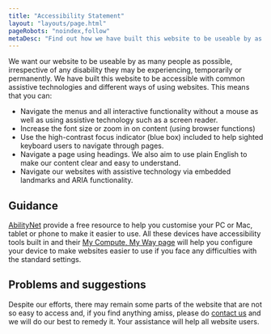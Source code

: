 ```yaml
---
title: "Accessibility Statement"
layout: "layouts/page.html"
pageRobots: "noindex,follow"
metaDesc: "Find out how we have built this website to be useable by as many people as possible. Let us know if we can improve accessibility."
---
```


We want our website to be useable by as many people as possible, irrespective of any disability they may be experiencing, temporarily or permanently. We have built this website to be accessible with common assistive technologies and different ways of using websites. This means that you can:

*    Navigate the menus and all interactive functionality without a mouse as well as using assistive technology such as a screen reader.
*    Increase the font size or zoom in on content (using browser functions)
*    Use the high-contrast focus indicator (blue box) included to help sighted keyboard users to navigate through pages.
*    Navigate a page using headings. We also aim to use plain English to make our content clear and easy to understand.
*    Navigate our websites with assistive technology via embedded landmarks and ARIA functionality.

## Guidance
[AbilityNet](https://www.abilitynet.org.uk) provide a free resource to help you customise your PC or Mac, tablet or phone to make it easier to use. All these devices have accessibility tools built in and their [My Compute, My Way page](http://www.mycomputermyway.com/) will help you configure your device to make websites easier to use if you face any difficulties with the standard settings.

## Problems and suggestions
Despite our efforts, there may remain some parts of the website that are not so easy to access and, if you find anything amiss, please do [contact us](/contact/) and we will do our best to remedy it. Your assistance will help all website users.
